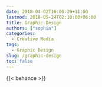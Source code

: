 ```yaml
---
date: 2018-04-02T16:00:29+11:00
lastmod: 2018-05-24T02:10:00+06:00
title: Graphic Design
authors: ["sophia"]
categories:
  - Creative Media
tags:
  - Graphic Design
slug: /graphic-design
toc: false
---
```


{{< behance >}}
